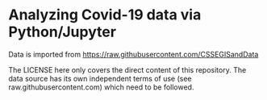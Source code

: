 # Analyzing Covid-19 data via Python/Jupyter

Data is imported from https://raw.githubusercontent.com/CSSEGISandData 

The LICENSE here only covers the direct content of this repository. The data source has its own independent terms of use (see
raw.githubusercontent.com) which need to be followed.




